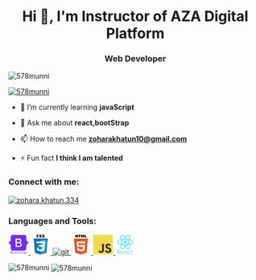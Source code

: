 <h1 align="center">Hi 👋, I'm Instructor of AZA Digital Platform</h1>
<h3 align="center">Web Developer</h3>

<p align="left"> <img src="https://komarev.com/ghpvc/?username=578munni&label=Profile%20views&color=0e75b6&style=flat" alt="578munni" /> </p>

<p align="left"> <a href="https://github.com/ryo-ma/github-profile-trophy"><img src="https://github-profile-trophy.vercel.app/?username=578munni" alt="578munni" /></a> </p>

- 🌱 I’m currently learning **javaScript**

- 💬 Ask me about **react,bootStrap**

- 📫 How to reach me **zoharakhatun10@gmail.com**

- ⚡ Fun fact **I think I am talented**

<h3 align="left">Connect with me:</h3>
<p align="left">
<a href="https://fb.com/zohara.khatun.334" target="blank"><img align="center" src="https://raw.githubusercontent.com/rahuldkjain/github-profile-readme-generator/master/src/images/icons/Social/facebook.svg" alt="zohara.khatun.334" height="30" width="40" /></a>
</p>

<h3 align="left">Languages and Tools:</h3>
<p align="left"> <a href="https://getbootstrap.com" target="_blank" rel="noreferrer"> <img src="https://raw.githubusercontent.com/devicons/devicon/master/icons/bootstrap/bootstrap-plain-wordmark.svg" alt="bootstrap" width="40" height="40"/> </a> <a href="https://www.w3schools.com/css/" target="_blank" rel="noreferrer"> <img src="https://raw.githubusercontent.com/devicons/devicon/master/icons/css3/css3-original-wordmark.svg" alt="css3" width="40" height="40"/> </a> <a href="https://git-scm.com/" target="_blank" rel="noreferrer"> <img src="https://www.vectorlogo.zone/logos/git-scm/git-scm-icon.svg" alt="git" width="40" height="40"/> </a> <a href="https://www.w3.org/html/" target="_blank" rel="noreferrer"> <img src="https://raw.githubusercontent.com/devicons/devicon/master/icons/html5/html5-original-wordmark.svg" alt="html5" width="40" height="40"/> </a> <a href="https://developer.mozilla.org/en-US/docs/Web/JavaScript" target="_blank" rel="noreferrer"> <img src="https://raw.githubusercontent.com/devicons/devicon/master/icons/javascript/javascript-original.svg" alt="javascript" width="40" height="40"/> </a> <a href="https://reactjs.org/" target="_blank" rel="noreferrer"> <img src="https://raw.githubusercontent.com/devicons/devicon/master/icons/react/react-original-wordmark.svg" alt="react" width="40" height="40"/> </a> </p>

<p><img align="left" src="https://github-readme-stats.vercel.app/api/top-langs?username=578munni&show_icons=true&locale=en&layout=compact" alt="578munni" /></p>

<p>&nbsp;<img align="center" src="https://github-readme-stats.vercel.app/api?username=578munni&show_icons=true&locale=en" alt="578munni" /></p>

